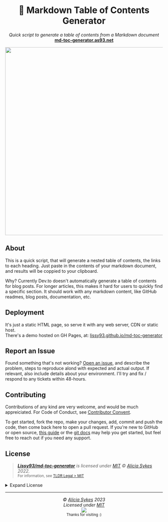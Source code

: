 <h1 align="center">📒 Markdown Table of Contents Generator</h1>
<p align="center">
  <i>Quick script to generate a table of contents from a Markdown document</i><br>
  <b><a href="https://md-toc-generator.as93.net">md-toc-generator.as93.net</a></b>
</p>
<p align="center">
  <a href="https://md-toc-generator.as93.net">
    <img width="600" src="https://i.imgur.com/3ulfm1m.png" />
  </a>
</p>

## About
This is a quick script, that will generate a nested table of contents, the links to each heading. Just paste in the contents of your markdown document, and results will be coppied to your clipboard.

Why? Currently Dev.to doesn't automatically generate a table of contents for blog posts. For longer articles, this makes it hard for users to quickly find a specific section. It should work with any markdown content, like GitHub readmes, blog posts, documentation, etc.

## Deployment
It's just a static HTML page, so serve it with any web server, CDN or static host.<br>
There's a demo hosted on GH Pages, at: [lissy93.github.io/md-toc-generator](https://lissy93.github.io/md-toc-generator/)

## Report an Issue
Found something that's not working? [Open an issue](https://github.com/Lissy93/md-toc-generator/issues/new/choose), and describe the problem, steps to reproduce alond with expected and actual output. If relevant, also include details about your environment. I'll try and fix / respond to any tickets within 48-hours.

## Contributing
Contributions of any kind are very welcome, and would be much appreiciated.
For Code of Conduct, see [Contributor Convent](https://www.contributor-covenant.org/version/2/1/code_of_conduct/).

To get started, fork the repo, make your changes, add, commit and push the code, then come back here to open a pull request. If you're new to GitHub or open source, [this guide](https://www.freecodecamp.org/news/how-to-make-your-first-pull-request-on-github-3#let-s-make-our-first-pull-request-) or the [git docs](https://docs.github.com/en/pull-requests/collaborating-with-pull-requests/proposing-changes-to-your-work-with-pull-requests/creating-a-pull-request) may help you get started, but feel free to reach out if you need any support.

## License

> _**[Lissy93/md-toc-generator](https://github.com/Lissy93/md-toc-generator)** is licensed under [MIT](https://gist.github.com/Lissy93/143d2ee01ccc5c052a17) © [Alicia Sykes](https://aliciasykes.com) 2022._<br>
> <sup align="right">For information, see <a href="https://tldrlegal.com/license/mit-license">TLDR Legal > MIT</a></sup>

<details>
<summary>Expand License</summary>

```
The MIT License (MIT)
Copyright (c) Alicia Sykes <alicia@omg.com> 

Permission is hereby granted, free of charge, to any person obtaining a copy 
of this software and associated documentation files (the "Software"), to deal 
in the Software without restriction, including without limitation the rights 
to use, copy, modify, merge, publish, distribute, sub-license, and/or sell 
copies of the Software, and to permit persons to whom the Software is furnished 
to do so, subject to the following conditions:

The above copyright notice and this permission notice shall be included install 
copies or substantial portions of the Software.

THE SOFTWARE IS PROVIDED "AS IS", WITHOUT WARRANTY OF ANY KIND, EXPRESS OR IMPLIED,
INCLUDING BUT NOT LIMITED TO THE WARRANTIES OF MERCHANT ABILITY, FITNESS FOR A
PARTICULAR PURPOSE AND NON INFRINGEMENT. IN NO EVENT SHALL THE AUTHORS OR COPYRIGHT
HOLDERS BE LIABLE FOR ANY CLAIM, DAMAGES OR OTHER LIABILITY, WHETHER IN AN ACTION
OF CONTRACT, TORT OR OTHERWISE, ARISING FROM, OUT OF OR IN CONNECTION WITH THE
SOFTWARE OR THE USE OR OTHER DEALINGS IN THE SOFTWARE.
```

</details>

---

<!-- License + Copyright -->
<p  align="center">
  <i>© <a href="https://aliciasykes.com">Alicia Sykes</a> 2023</i><br>
  <i>Licensed under <a href="https://gist.github.com/Lissy93/143d2ee01ccc5c052a17">MIT</a></i><br>
  <a href="https://github.com/lissy93"><img src="https://i.ibb.co/4KtpYxb/octocat-clean-mini.png" /></a><br>
  <sup>Thanks for visiting :)</sup>
</p>

<!-- Dinosaur -->
<!-- 
                        . - ~ ~ ~ - .
      ..     _      .-~               ~-.
     //|     \ `..~                      `.
    || |      }  }              /       \  \
(\   \\ \~^..'                 |         }  \
 \`.-~  o      /       }       |        /    \
 (__          |       /        |       /      `.
  `- - ~ ~ -._|      /_ - ~ ~ ^|      /- _      `.
              |     /          |     /     ~-.     ~- _
              |_____|          |_____|         ~ - . _ _~_-_
-->
